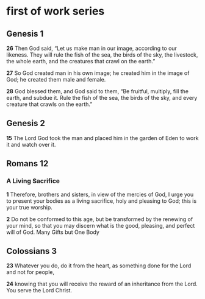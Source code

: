 # first of work series

## Genesis 1

**26** Then God said, “Let us make man in our image, according to our likeness.
They will rule the fish of the sea, the birds of the sky, the livestock, the
whole earth, and the creatures that crawl on the earth.”

**27** So God created man in his own image; he created him in the image of God;
he created them male and female.

**28** God blessed them, and God said to them, “Be fruitful, multiply, fill the
earth, and subdue it. Rule the fish of the sea, the birds of the sky, and every
creature that crawls on the earth.”

## Genesis 2

**15** The Lord God took the man and placed him in the garden of Eden to work it
and watch over it.

## Romans 12

### A Living Sacrifice

**1** Therefore, brothers and sisters, in view of the mercies of God, I urge you
to present your bodies as a living sacrifice, holy and pleasing to God; this is
your true worship.

**2** Do not be conformed to this age, but be transformed by the renewing of
your mind, so that you may discern what is the good, pleasing, and perfect will
of God. Many Gifts but One Body

## Colossians 3

**23** Whatever you do, do it from the heart, as something done for the Lord and
not for people,

**24** knowing that you will receive the reward of an inheritance from the Lord.
You serve the Lord Christ.
